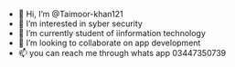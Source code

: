 - 👋 Hi, I’m @Taimoor-khan121
- 👀 I’m interested in syber security
- 🌱 I’m currently student of iinformation technology
- 💞️ I’m looking to collaborate on app development
- 📫 you can reach me through whats app 03447350739

<!---
Taimoor-khan121/Taimoor-khan121 is a ✨ special ✨ repository because its `README.md` (this file) appears on your GitHub profile.
You can click the Preview link to take a look at your changes.
--->

